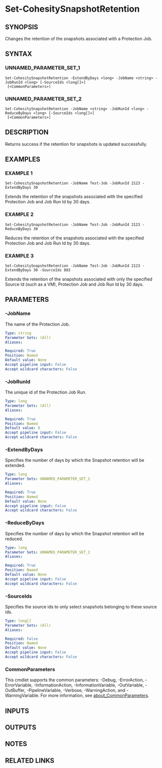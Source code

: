 # Set-CohesitySnapshotRetention

## SYNOPSIS
Changes the retention of the snapshots associated with a Protection Job.

## SYNTAX

### UNNAMED_PARAMETER_SET_1
```
Set-CohesitySnapshotRetention -ExtendByDays <long> -JobName <string> -JobRunId <long> [-SourceIds <long[]>]
 [<CommonParameters>]
```

### UNNAMED_PARAMETER_SET_2
```
Set-CohesitySnapshotRetention -JobName <string> -JobRunId <long> -ReduceByDays <long> [-SourceIds <long[]>]
 [<CommonParameters>]
```

## DESCRIPTION
Returns success if the retention for snapshots is updated successfully.

## EXAMPLES

### EXAMPLE 1
```
Set-CohesitySnapshotRetention -JobName Test-Job -JobRunId 2123 -ExtendByDays 30
```

Extends the retention of the snapshots associated with the specified Protection Job and Job Run Id by 30 days.

### EXAMPLE 2
```
Set-CohesitySnapshotRetention -JobName Test-Job -JobRunId 2123 -ReduceByDays 30
```

Reduces the retention of the snapshots associated with the specified Protection Job and Job Run Id by 30 days.

### EXAMPLE 3
```
Set-CohesitySnapshotRetention -JobName Test-Job -JobRunId 2123 -ExtendByDays 30 -SourceIds 883
```

Extends the retention of the snapshots associated with only the specified Source Id (such as a VM), Protection Job and Job Run Id by 30 days.

## PARAMETERS

### -JobName
The name of the Protection Job.

```yaml
Type: string
Parameter Sets: (All)
Aliases:

Required: True
Position: Named
Default value: None
Accept pipeline input: False
Accept wildcard characters: False
```

### -JobRunId
The unique id of the Protection Job Run.

```yaml
Type: long
Parameter Sets: (All)
Aliases:

Required: True
Position: Named
Default value: 0
Accept pipeline input: False
Accept wildcard characters: False
```

### -ExtendByDays
Specifies the number of days by which the Snapshot retention will be extended.

```yaml
Type: long
Parameter Sets: UNNAMED_PARAMETER_SET_1
Aliases:

Required: True
Position: Named
Default value: None
Accept pipeline input: False
Accept wildcard characters: False
```

### -ReduceByDays
Specifies the number of days by which the Snapshot retention will be reduced.

```yaml
Type: long
Parameter Sets: UNNAMED_PARAMETER_SET_2
Aliases:

Required: True
Position: Named
Default value: None
Accept pipeline input: False
Accept wildcard characters: False
```

### -SourceIds
Specifies the source ids to only select snapshots belonging to these source ids.

```yaml
Type: long[]
Parameter Sets: (All)
Aliases:

Required: False
Position: Named
Default value: None
Accept pipeline input: False
Accept wildcard characters: False
```

### CommonParameters
This cmdlet supports the common parameters: -Debug, -ErrorAction, -ErrorVariable, -InformationAction, -InformationVariable, -OutVariable, -OutBuffer, -PipelineVariable, -Verbose, -WarningAction, and -WarningVariable. For more information, see [about_CommonParameters](http://go.microsoft.com/fwlink/?LinkID=113216).

## INPUTS

## OUTPUTS

## NOTES

## RELATED LINKS
